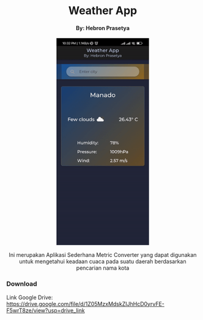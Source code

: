 <h1 align="center"> Weather App </h1>
<h4 align="center"> By: Hebron Prasetya </h4>
<p align="center"><img src="https://github.com/123spontanuhuy/Weather_App-Hebron_Prasetya-IONIC/blob/master/src/assets/weather.gif" height="540"/></p>

<p align="center">Ini merupakan Aplikasi Sederhana Metric Converter yang dapat digunakan untuk mengetahui keadaan cuaca pada suatu daerah berdasarkan pencarian nama kota</p>

### Download
Link Google Drive: https://drive.google.com/file/d/1Z05MzxMdskZIJhHcD0yrvFE-F5wrT8ze/view?usp=drive_link
